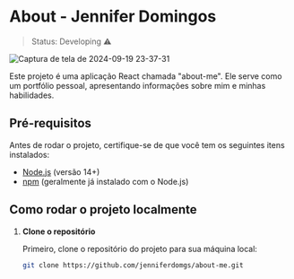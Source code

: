 # About - Jennifer Domingos
> Status: Developing ⚠️

![Captura de tela de 2024-09-19 23-37-31](https://github.com/user-attachments/assets/3a50aa7b-405e-435b-bffb-a1fb1f4a9dcf)

Este projeto é uma aplicação React chamada "about-me". Ele serve como um portfólio pessoal, apresentando informações sobre mim e minhas habilidades.

## Pré-requisitos

Antes de rodar o projeto, certifique-se de que você tem os seguintes itens instalados:

- [Node.js](https://nodejs.org/) (versão 14+)
- [npm](https://www.npmjs.com/) (geralmente já instalado com o Node.js)

## Como rodar o projeto localmente

1. **Clone o repositório**

   Primeiro, clone o repositório do projeto para sua máquina local:

   ```bash
   git clone https://github.com/jenniferdomgs/about-me.git
